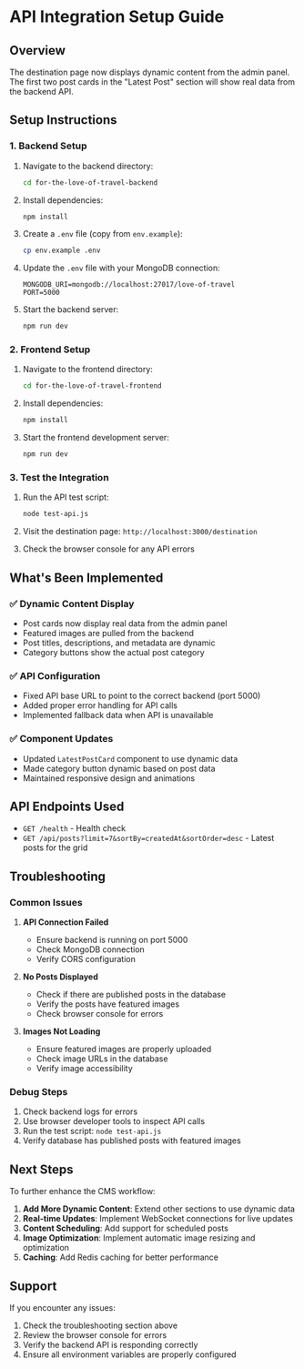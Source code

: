 # API Integration Setup Guide

## Overview
The destination page now displays dynamic content from the admin panel. The first two post cards in the "Latest Post" section will show real data from the backend API.

## Setup Instructions

### 1. Backend Setup
1. Navigate to the backend directory:
   ```bash
   cd for-the-love-of-travel-backend
   ```

2. Install dependencies:
   ```bash
   npm install
   ```

3. Create a `.env` file (copy from `env.example`):
   ```bash
   cp env.example .env
   ```

4. Update the `.env` file with your MongoDB connection:
   ```env
   MONGODB_URI=mongodb://localhost:27017/love-of-travel
   PORT=5000
   ```

5. Start the backend server:
   ```bash
   npm run dev
   ```

### 2. Frontend Setup
1. Navigate to the frontend directory:
   ```bash
   cd for-the-love-of-travel-frontend
   ```

2. Install dependencies:
   ```bash
   npm install
   ```

3. Start the frontend development server:
   ```bash
   npm run dev
   ```

### 3. Test the Integration
1. Run the API test script:
   ```bash
   node test-api.js
   ```

2. Visit the destination page: `http://localhost:3000/destination`

3. Check the browser console for any API errors

## What's Been Implemented

### ✅ Dynamic Content Display
- Post cards now display real data from the admin panel
- Featured images are pulled from the backend
- Post titles, descriptions, and metadata are dynamic
- Category buttons show the actual post category

### ✅ API Configuration
- Fixed API base URL to point to the correct backend (port 5000)
- Added proper error handling for API calls
- Implemented fallback data when API is unavailable

### ✅ Component Updates
- Updated `LatestPostCard` component to use dynamic data
- Made category button dynamic based on post data
- Maintained responsive design and animations

## API Endpoints Used

- `GET /health` - Health check
- `GET /api/posts?limit=7&sortBy=createdAt&sortOrder=desc` - Latest posts for the grid

## Troubleshooting

### Common Issues

1. **API Connection Failed**
   - Ensure backend is running on port 5000
   - Check MongoDB connection
   - Verify CORS configuration

2. **No Posts Displayed**
   - Check if there are published posts in the database
   - Verify the posts have featured images
   - Check browser console for errors

3. **Images Not Loading**
   - Ensure featured images are properly uploaded
   - Check image URLs in the database
   - Verify image accessibility

### Debug Steps

1. Check backend logs for errors
2. Use browser developer tools to inspect API calls
3. Run the test script: `node test-api.js`
4. Verify database has published posts with featured images

## Next Steps

To further enhance the CMS workflow:

1. **Add More Dynamic Content**: Extend other sections to use dynamic data
2. **Real-time Updates**: Implement WebSocket connections for live updates
3. **Content Scheduling**: Add support for scheduled posts
4. **Image Optimization**: Implement automatic image resizing and optimization
5. **Caching**: Add Redis caching for better performance

## Support

If you encounter any issues:
1. Check the troubleshooting section above
2. Review the browser console for errors
3. Verify the backend API is responding correctly
4. Ensure all environment variables are properly configured

